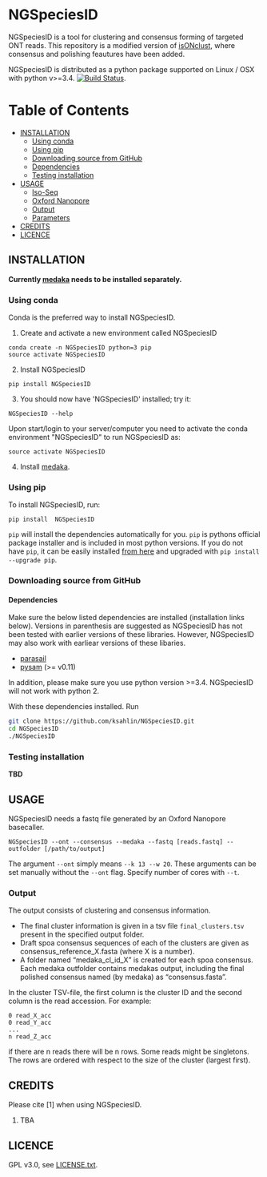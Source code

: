 NGSpeciesID
===========

NGSpeciesID is a tool for clustering and consensus forming of targeted ONT reads. This repository is a modified version of [isONclust](https://github.com/ksahlin/isONclust), where consensus and polishing feautures have been added.

NGSpeciesID is distributed as a python package supported on Linux / OSX with python v>=3.4. [![Build Status](https://travis-ci.org/ksahlin/NGSpeciesID.svg?branch=master)](https://travis-ci.org/ksahlin/NGSpeciesID).

Table of Contents
=================

  * [INSTALLATION](#INSTALLATION)
    * [Using conda](#Using-conda)
    * [Using pip](#Using-pip)
    * [Downloading source from GitHub](#Downloading-source-from-github)
    * [Dependencies](#Dependencies)
    * [Testing installation](#testing-installation)
  * [USAGE](#USAGE)
    * [Iso-Seq](#Iso-Seq)
    * [Oxford Nanopore](#Oxford-Nanopore)
    * [Output](#Output)
    * [Parameters](#Parameters)
  * [CREDITS](#CREDITS)
  * [LICENCE](#LICENCE)



INSTALLATION
----------------

**Currently [medaka](https://github.com/nanoporetech/medaka) needs to be installed separately.**

### Using conda
Conda is the preferred way to install NGSpeciesID.

1. Create and activate a new environment called NGSpeciesID

```
conda create -n NGSpeciesID python=3 pip 
source activate NGSpeciesID
```

2. Install NGSpeciesID 

```
pip install NGSpeciesID
```
3. You should now have 'NGSpeciesID' installed; try it:
```
NGSpeciesID --help
```

Upon start/login to your server/computer you need to activate the conda environment "NGSpeciesID" to run NGSpeciesID as:
```
source activate NGSpeciesID
```

4. Install [medaka](https://github.com/nanoporetech/medaka).

### Using pip 

To install NGSpeciesID, run:
```
pip install  NGSpeciesID
```
`pip` will install the dependencies automatically for you. `pip` is pythons official package installer and is included in most python versions. If you do not have `pip`, it can be easily installed [from here](https://pip.pypa.io/en/stable/installing/) and upgraded with `pip install --upgrade pip`. 


### Downloading source from GitHub

#### Dependencies

Make sure the below listed dependencies are installed (installation links below). Versions in parenthesis are suggested as NGSpeciesID has not been tested with earlier versions of these libraries. However, NGSpeciesID may also work with earliear versions of these libaries.
* [parasail](https://github.com/jeffdaily/parasail-python)
* [pysam](http://pysam.readthedocs.io/en/latest/installation.html) (>= v0.11)

In addition, please make sure you use python version >=3.4. NGSpeciesID will not work with python 2.

With these dependencies installed. Run

```sh
git clone https://github.com/ksahlin/NGSpeciesID.git
cd NGSpeciesID
./NGSpeciesID
```

### Testing installation

**TBD**



USAGE
-------

NGSpeciesID needs a fastq file generated by an Oxford Nanopore basecaller.

```
NGSpeciesID --ont --consensus --medaka --fastq [reads.fastq] --outfolder [/path/to/output] 
```
The argument `--ont` simply means `--k 13 --w 20`. These arguments can be set manually without the `--ont` flag. Specify number of cores with `--t`. 


### Output

The output consists of clustering and consensus information.

* The final cluster information is given in a tsv file `final_clusters.tsv` present in the specified output folder.
* Draft spoa consensus sequences of each of the clusters are given as consensus_reference_X.fasta (where X is a number).
* A folder named “medaka_cl_id_X” is created for each spoa consensus. Each medaka outfolder contains medakas output, including the final polished consensus named (by medaka) as “consensus.fasta”.


In the cluster TSV-file, the first column is the cluster ID and the second column is the read accession. For example:

```
0 read_X_acc
0 read_Y_acc
...
n read_Z_acc
```
if there are n reads there will be n rows. Some reads might be singletons. The rows are ordered with respect to the size of the cluster (largest first).



CREDITS
----------------

Please cite [1] when using NGSpeciesID.

1. TBA



LICENCE
----------------

GPL v3.0, see [LICENSE.txt](https://github.com/ksahlin/NGSpeciesID/blob/master/LICENCE.txt).


